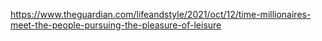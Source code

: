 https://www.theguardian.com/lifeandstyle/2021/oct/12/time-millionaires-meet-the-people-pursuing-the-pleasure-of-leisure
